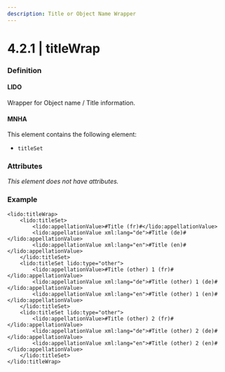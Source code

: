 ```yaml
---
description: Title or Object Name Wrapper
---
```


# 4.2.1 \| titleWrap

### Definition

#### LIDO

Wrapper for Object name / Title information.

#### MNHA

This element contains the following element:

* `titleSet`

### Attributes

_This element does not have attributes._

### Example

```markup
<lido:titleWrap>
    <lido:titleSet>
        <lido:appellationValue>#Title (fr)#</lido:appellationValue>
        <lido:appellationValue xml:lang="de">#Title (de)#</lido:appellationValue>
        <lido:appellationValue xml:lang="en">#Title (en)#</lido:appellationValue>
    </lido:titleSet>
    <lido:titleSet lido:type="other">
        <lido:appellationValue>#Title (other) 1 (fr)#</lido:appellationValue>
        <lido:appellationValue xml:lang="de">#Title (other) 1 (de)#</lido:appellationValue>
        <lido:appellationValue xml:lang="en">#Title (other) 1 (en)#</lido:appellationValue>
    </lido:titleSet>
    <lido:titleSet lido:type="other">
        <lido:appellationValue>#Title (other) 2 (fr)#</lido:appellationValue>
        <lido:appellationValue xml:lang="de">#Title (other) 2 (de)#</lido:appellationValue>
        <lido:appellationValue xml:lang="en">#Title (other) 2 (en)#</lido:appellationValue>
    </lido:titleSet>
</lido:titleWrap>
```

